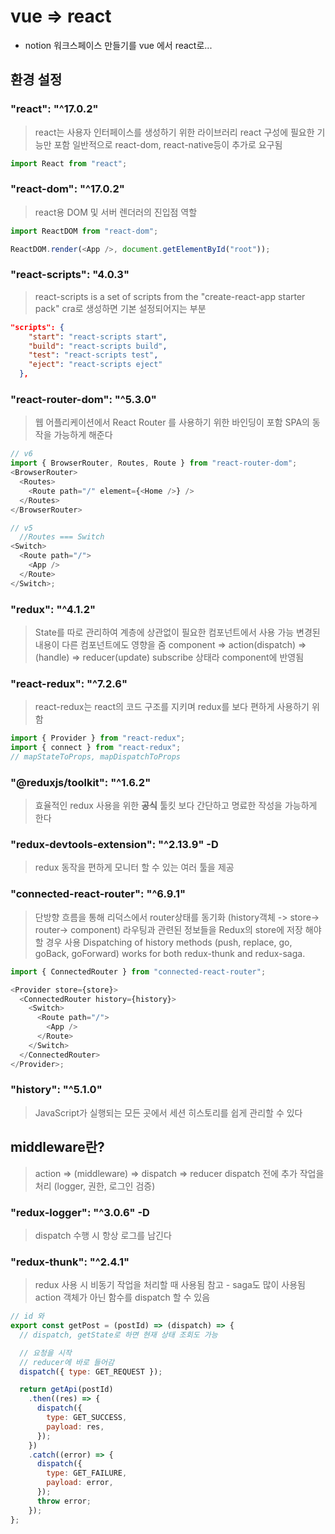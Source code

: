 # vue => react

- notion 워크스페이스 만들기를 vue 에서 react로...

## 환경 설정

### "react": "^17.0.2"

> react는 사용자 인터페이스를 생성하기 위한 라이브러리
> react 구성에 필요한 기능만 포함
> 일반적으로 react-dom, react-native등이 추가로 요구됨

```js
import React from "react";
```

### "react-dom": "^17.0.2"

> react용 DOM 및 서버 렌더러의 진입점 역할

```js
import ReactDOM from "react-dom";

ReactDOM.render(<App />, document.getElementById("root"));
```

### "react-scripts": "4.0.3"

> react-scripts is a set of scripts from the "create-react-app starter pack"
> cra로 생성하면 기본 설정되어지는 부분

```json
"scripts": {
    "start": "react-scripts start",
    "build": "react-scripts build",
    "test": "react-scripts test",
    "eject": "react-scripts eject"
  },
```

### "react-router-dom": "^5.3.0"

> 웹 어플리케이션에서 React Router 를 사용하기 위한 바인딩이 포함
> SPA의 동작을 가능하게 해준다

```js
// v6
import { BrowserRouter, Routes, Route } from "react-router-dom";
<BrowserRouter>
  <Routes>
    <Route path="/" element={<Home />} />
  </Routes>
</BrowserRouter>

// v5
  //Routes === Switch
<Switch>
  <Route path="/">
    <App />
  </Route>
</Switch>;
```

### "redux": "^4.1.2"

> State를 따로 관리하여 계층에 상관없이 필요한 컴포넌트에서 사용 가능
> 변경된 내용이 다른 컴포넌트에도 영향을 줌
> component => action(dispatch) => (handle) => reducer(update)
> subscribe 상태라 component에 반영됨

### "react-redux": "^7.2.6"

> react-redux는 react의 코드 구조를 지키며 redux를 보다 편하게 사용하기 위함

```js
import { Provider } from "react-redux";
import { connect } from "react-redux";
// mapStateToProps, mapDispatchToProps
```

### "@reduxjs/toolkit": "^1.6.2"

> 효율적인 redux 사용을 위한 **공식** 툴킷
> 보다 간단하고 명료한 작성을 가능하게 한다

### "redux-devtools-extension": "^2.13.9" -D

> redux 동작을 편하게 모니터 할 수 있는 여러 툴을 제공

### "connected-react-router": "^6.9.1"

> 단방향 흐름을 통해 리덕스에서 router상태를 동기화 (history객체 -> store-> router-> component)
> 라우팅과 관련된 정보들을 Redux의 store에 저장 해야 할 경우 사용
> Dispatching of history methods (push, replace, go, goBack, goForward)
> works for both redux-thunk and redux-saga.

```js
import { ConnectedRouter } from "connected-react-router";

<Provider store={store}>
  <ConnectedRouter history={history}>
    <Switch>
      <Route path="/">
        <App />
      </Route>
    </Switch>
  </ConnectedRouter>
</Provider>;
```

### "history": "^5.1.0"

> JavaScript가 실행되는 모든 곳에서 세션 히스토리를 쉽게 관리할 수 있다

## middleware란?

> action => (middleware) => dispatch => reducer
> dispatch 전에 추가 작업을 처리 (logger, 권한, 로그인 검증)

### "redux-logger": "^3.0.6" -D

> dispatch 수행 시 항상 로그를 남긴다

### "redux-thunk": "^2.4.1"

> redux 사용 시 비동기 작업을 처리할 때 사용됨
> 참고 - saga도 많이 사용됨
> action 객체가 아닌 함수를 dispatch 할 수 있음

```js
// id 와
export const getPost = (postId) => (dispatch) => {
  // dispatch, getState로 하면 현재 상태 조회도 가능

  // 요청을 시작
  // reducer에 바로 들어감
  dispatch({ type: GET_REQUEST });

  return getApi(postId)
    .then((res) => {
      dispatch({
        type: GET_SUCCESS,
        payload: res,
      });
    })
    .catch((error) => {
      dispatch({
        type: GET_FAILURE,
        payload: error,
      });
      throw error;
    });
};
```
